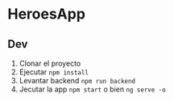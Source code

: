 # HeroesApp

## Dev

1. Clonar el proyecto
2. Ejecutar ```npm install```
3. Levantar backend ```npm run backend``` 
4. Jecutar la app ```npm start``` o bien ```ng serve -o```
